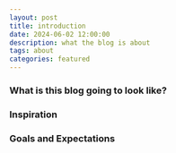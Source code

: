 ```yaml
---
layout: post
title: introduction
date: 2024-06-02 12:00:00
description: what the blog is about
tags: about
categories: featured
---
```


### What is this blog going to look like?

### Inspiration

### Goals and Expectations



